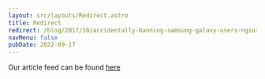```yaml
---
layout: src/layouts/Redirect.astro
title: Redirect
redirect: /blog/2017/10/accidentally-banning-samsung-galaxy-users-nginx/
navMenu: false
pubDate: 2022-09-17
---
```

<div>
Our article feed can be found <a href="/blog/2017/10/accidentally-banning-samsung-galaxy-users-nginx/">here</a>
</div>
